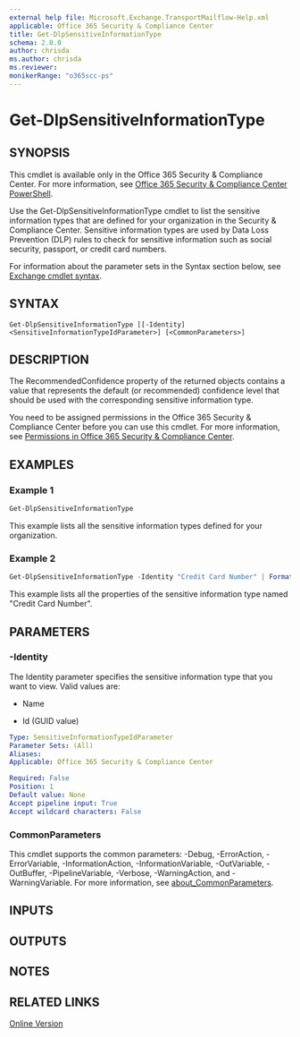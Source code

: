 ```yaml
---
external help file: Microsoft.Exchange.TransportMailflow-Help.xml
applicable: Office 365 Security & Compliance Center
title: Get-DlpSensitiveInformationType
schema: 2.0.0
author: chrisda
ms.author: chrisda
ms.reviewer:
monikerRange: "o365scc-ps"
---
```


# Get-DlpSensitiveInformationType

## SYNOPSIS
This cmdlet is available only in the Office 365 Security & Compliance Center. For more information, see [Office 365 Security & Compliance Center PowerShell](https://docs.microsoft.com/powershell/exchange/office-365-scc/office-365-scc-powershell).

Use the Get-DlpSensitiveInformationType cmdlet to list the sensitive information types that are defined for your organization in the Security & Compliance Center. Sensitive information types are used by Data Loss Prevention (DLP) rules to check for sensitive information such as social security, passport, or credit card numbers.

For information about the parameter sets in the Syntax section below, see [Exchange cmdlet syntax](https://docs.microsoft.com/powershell/exchange/exchange-server/exchange-cmdlet-syntax).

## SYNTAX

```
Get-DlpSensitiveInformationType [[-Identity] <SensitiveInformationTypeIdParameter>] [<CommonParameters>]
```

## DESCRIPTION
The RecommendedConfidence property of the returned objects contains a value that represents the default (or recommended) confidence level that should be used with the corresponding sensitive information type.

You need to be assigned permissions in the Office 365 Security & Compliance Center before you can use this cmdlet. For more information, see [Permissions in Office 365 Security & Compliance Center](https://go.microsoft.com/fwlink/p/?LinkId=511920).

## EXAMPLES

### Example 1
```powershell
Get-DlpSensitiveInformationType
```

This example lists all the sensitive information types defined for your organization.

### Example 2
```powershell
Get-DlpSensitiveInformationType -Identity "Credit Card Number" | Format-List
```

This example lists all the properties of the sensitive information type named "Credit Card Number".

## PARAMETERS

### -Identity
The Identity parameter specifies the sensitive information type that you want to view. Valid values are:

- Name

- Id (GUID value)

```yaml
Type: SensitiveInformationTypeIdParameter
Parameter Sets: (All)
Aliases:
Applicable: Office 365 Security & Compliance Center

Required: False
Position: 1
Default value: None
Accept pipeline input: True
Accept wildcard characters: False
```

### CommonParameters
This cmdlet supports the common parameters: -Debug, -ErrorAction, -ErrorVariable, -InformationAction, -InformationVariable, -OutVariable, -OutBuffer, -PipelineVariable, -Verbose, -WarningAction, and -WarningVariable. For more information, see [about_CommonParameters](https://go.microsoft.com/fwlink/p/?LinkID=113216).

## INPUTS

###  

## OUTPUTS

###  

## NOTES

## RELATED LINKS

[Online Version](https://docs.microsoft.com/powershell/module/exchange/policy-and-compliance-dlp/get-dlpsensitiveinformationtype)
